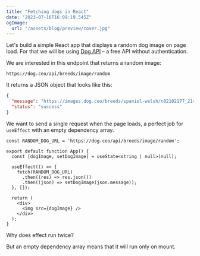 ```yaml
---
title: "Fetching dogs in React"
date: "2023-07-16T16:09:19.545Z"
ogImage:
  url: "/assets/blog/preview/cover.jpg"
---
```


Let's build a simple React app that displays a random dog image on page load. For that we will be using [Dog API](https://dog.ceo/api) – a free API without authentication.

We are interested in this endpoint that returns a random image:

```
https://dog.ceo/api/breeds/image/random
```

It returns a JSON object that looks like this:

```JSON
{
  "message": "https://images.dog.ceo/breeds/spaniel-welsh/n02102177_2148.jpg",
  "status": "success"
}
```

We want to send a single request when the page loads, a perfect job for `useEffect` with an empty dependency array.

```
const RANDOM_DOG_URL = 'https://dog.ceo/api/breeds/image/random';

export default function App() {
  const [dogImage, setDogImage] = useState<string | null>(null);

  useEffect(() => {
    fetch(RANDOM_DOG_URL)
      .then((res) => res.json())
      .then((json) => setDogImage(json.message));
  }, []);

  return (
    <div>
      <img src={dogImage} />
    </div>
  );
}
```

Why does effect run twice?

But an empty dependency array means that it will run only on mount.
